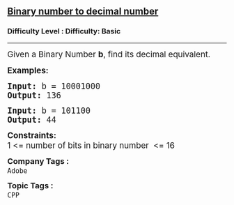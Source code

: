 <h2><a href="https://www.geeksforgeeks.org/problems/binary-number-to-decimal-number3525/1?page=1&category=CPP&status=unsolved&sortBy=submissions">Binary number to decimal number</a></h2><h3>Difficulty Level : Difficulty: Basic</h3><hr><div class="problems_problem_content__Xm_eO"><p><span style="font-size: 14pt;">Given a Binary Number <strong>b</strong>, find its decimal equivalent.</span></p>
<p><span style="font-size: 14pt;"><strong>Examples:</strong></span></p>
<pre><span style="font-size: 14pt;"><strong>Input: </strong>b = 10001000
<strong>Output: </strong>136</span></pre>
<pre><span style="font-size: 14pt;"><strong>Input: </strong>b = 101100
<strong>Output: </strong>44</span></pre>
<p><span style="font-size: 14pt;"><strong>Constraints:</strong></span><br><span style="font-size: 14pt;">1 &lt;= number of bits in binary number&nbsp;&nbsp;&lt;= 16</span></p></div><p><span style=font-size:18px><strong>Company Tags : </strong><br><code>Adobe</code>&nbsp;<br><p><span style=font-size:18px><strong>Topic Tags : </strong><br><code>CPP</code>&nbsp;